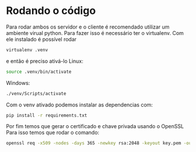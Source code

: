 # Rodando o código
Para rodar ambos os servidor e o cliente é recomendado utilizar um ambiente virual python. Para fazer isso é necessário ter o virtualenv.
Com ele instalado é possível rodar
```bash
virtualenv .venv
```

e então é preciso ativá-lo 
Linux:
```bash 
source .venv/bin/activate
```
Windows:
```bash
./venv/Scripts/activate
```

Com o venv ativado podemos instalar as dependencias com:
```bash
pip install -r requirements.txt
```

Por fim temos que gerar o certificado e chave privada usando o OpenSSL
Para isso temos que rodar o comando:
```bash
openssl req -x509 -nodes -days 365 -newkey rsa:2048 -keyout key.pem -out cert.pem -config cert.cnf
```
